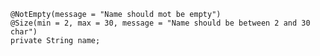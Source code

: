 
	@NotEmpty(message = "Name should mot be empty")  
	@Size(min = 2, max = 30, message = "Name should be between 2 and 30 char")  
	private String name;